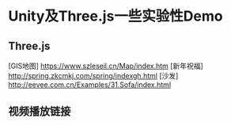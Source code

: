 # Unity及Three.js一些实验性Demo <Badge text="仅供参考"/>
## Three.js<Badge text="web3D" type="warning"/>
[GIS地图] <https://www.szleseil.cn/Map/index.htm>
[新年祝福] <http://spring.zkcmkj.com/spring/indexgh.html>
[沙发] <http://eevee.com.cn/Examples/31.Sofa/index.html>
## 视频播放链接<Badge text="Video" type="warning"/>